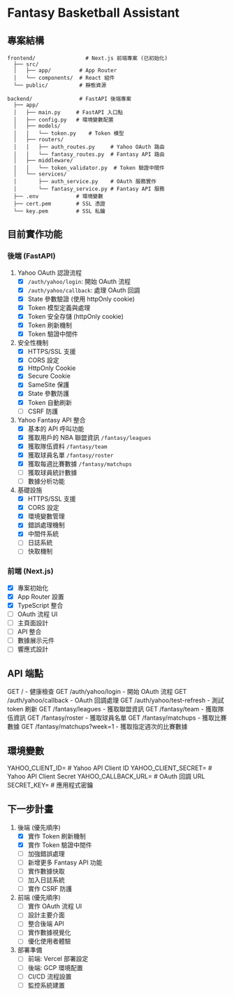 # Fantasy Basketball Assistant

## 專案結構
```
frontend/                # Next.js 前端專案 (已初始化)
  ├── src/
  │   ├── app/         # App Router
  │   └── components/  # React 組件
  └── public/          # 靜態資源

backend/               # FastAPI 後端專案
  ├── app/
  │   ├── main.py     # FastAPI 入口點
  │   ├── config.py   # 環境變數配置
  │   ├── models/
  │   │   └── token.py    # Token 模型
  │   ├── routers/
  │   │   ├── auth_routes.py     # Yahoo OAuth 路由
  │   │   └── fantasy_routes.py  # Fantasy API 路由
  │   ├── middleware/
  │   │   └── token_validator.py  # Token 驗證中間件
  │   └── services/
  │       ├── auth_service.py    # OAuth 服務實作
  │       └── fantasy_service.py # Fantasy API 服務
  ├── .env            # 環境變數
  ├── cert.pem        # SSL 憑證
  └── key.pem         # SSL 私鑰
```
## 目前實作功能

### 後端 (FastAPI)
1. Yahoo OAuth 認證流程
   - [x] `/auth/yahoo/login`: 開始 OAuth 流程
   - [x] `/auth/yahoo/callback`: 處理 OAuth 回調
   - [x] State 參數驗證 (使用 httpOnly cookie)
   - [x] Token 模型定義與處理
   - [x] Token 安全存儲 (httpOnly cookie)
   - [x] Token 刷新機制
   - [x] Token 驗證中間件

2. 安全性機制
   - [x] HTTPS/SSL 支援
   - [x] CORS 設定
   - [x] HttpOnly Cookie
   - [x] Secure Cookie
   - [x] SameSite 保護
   - [x] State 參數防護
   - [x] Token 自動刷新
   - [ ] CSRF 防護

3. Yahoo Fantasy API 整合
   - [x] 基本的 API 呼叫功能
   - [x] 獲取用戶的 NBA 聯盟資訊 `/fantasy/leagues`
   - [x] 獲取隊伍資料 `/fantasy/team`
   - [x] 獲取球員名單 `/fantasy/roster`
   - [x] 獲取每週比賽數據 `/fantasy/matchups`
   - [ ] 獲取球員統計數據
   - [ ] 數據分析功能

4. 基礎設施
   - [x] HTTPS/SSL 支援
   - [x] CORS 設定
   - [x] 環境變數管理
   - [x] 錯誤處理機制
   - [x] 中間件系統
   - [ ] 日誌系統
   - [ ] 快取機制

### 前端 (Next.js)
- [x] 專案初始化
- [x] App Router 設置
- [x] TypeScript 整合
- [ ] OAuth 流程 UI
- [ ] 主頁面設計
- [ ] API 整合
- [ ] 數據展示元件
- [ ] 響應式設計

## API 端點

GET  /                         - 健康檢查
GET  /auth/yahoo/login        - 開始 OAuth 流程
GET  /auth/yahoo/callback     - OAuth 回調處理
GET  /auth/yahoo/test-refresh - 測試 token 刷新
GET  /fantasy/leagues         - 獲取聯盟資訊
GET  /fantasy/team           - 獲取隊伍資訊
GET  /fantasy/roster         - 獲取球員名單
GET  /fantasy/matchups         - 獲取比賽數據
GET  /fantasy/matchups?week=1  - 獲取指定週次的比賽數據

## 環境變數

YAHOO_CLIENT_ID=     # Yahoo API Client ID
YAHOO_CLIENT_SECRET= # Yahoo API Client Secret
YAHOO_CALLBACK_URL=  # OAuth 回調 URL
SECRET_KEY=          # 應用程式密鑰

## 下一步計畫
1. 後端 (優先順序)
   - [x] 實作 Token 刷新機制
   - [x] 實作 Token 驗證中間件
   - [ ] 加強錯誤處理
   - [ ] 新增更多 Fantasy API 功能
   - [ ] 實作數據快取
   - [ ] 加入日誌系統
   - [ ] 實作 CSRF 防護

2. 前端 (優先順序)
   - [ ] 實作 OAuth 流程 UI
   - [ ] 設計主要介面
   - [ ] 整合後端 API
   - [ ] 實作數據視覺化
   - [ ] 優化使用者體驗

3. 部署準備
   - [ ] 前端: Vercel 部署設定
   - [ ] 後端: GCP 環境配置
   - [ ] CI/CD 流程設置
   - [ ] 監控系統建置